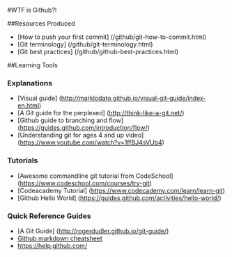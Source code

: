 #WTF is Github?!

##Resources Produced
* [How to push your first commit] (/github/git-how-to-commit.html)
* [Git terminology] (/github/git-terminology.html)
* [Git best practices] (/github/github-best-practices.html)


##Learning Tools
### Explanations
* [Visual guide] (http://marklodato.github.io/visual-git-guide/index-en.html)
* [A Git guide for the perplexed] (http://think-like-a-git.net/)
* [Github guide to branching and flow] (https://guides.github.com/introduction/flow/)
* [Understanding git for ages 4 and up video] (https://www.youtube.com/watch?v=1ffBJ4sVUb4)

### Tutorials
* [Awesome commandline git tutorial from CodeSchool] (https://www.codeschool.com/courses/try-git)
* [Codeacademy Tutorial] (https://www.codecademy.com/learn/learn-git)
* [Github Hello World] (https://guides.github.com/activities/hello-world/)

### Quick Reference Guides
* [A Git Guide] (http://rogerdudler.github.io/git-guide/)
* [Github markdown cheatsheet](https://github.com/adam-p/markdown-here/wiki/Markdown-Cheatsheet) 
* https://help.github.com/

